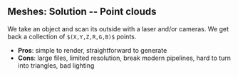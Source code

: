 ## Meshes: Solution -- Point clouds

We take an object and scan its outside with a laser and/or cameras. We get back a collection of `$(X,Y,Z,R,G,B)$` points.

* **Pros**: simple to render, straightforward to generate
* **Cons**: large files, limited resolution, break modern pipelines, hard to turn into triangles, bad lighting